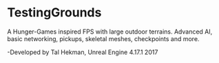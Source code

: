# TestingGrounds
A Hunger-Games inspired FPS with large outdoor terrains. Advanced AI, basic networking, pickups, skeletal meshes, checkpoints and more.

-Developed by Tal Hekman, Unreal Engine 4.17.1 2017
